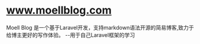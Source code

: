 # www.moellblog.com
Moell Blog 是一个基于Laravel开发，支持markdown语法开源的简易博客,致力于给博主更好的写作体验。 --用于自己Laravel框架的学习
